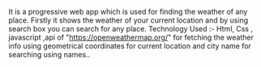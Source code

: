 It is a progressive web app which is used for finding the weather of any place. Firstly it shows the weather of your current location and by using search box you can search for any place.
Technology Used :- Html, Css , javascript ,api of "https://openweathermap.org/" for fetching the weather info using geometrical coordinates for current location and city name for searching using names.. 